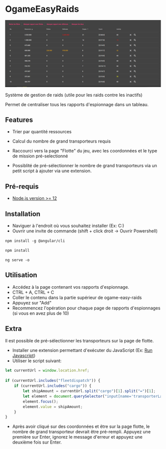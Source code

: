 # OgameEasyRaids

![apercu](https://github.com/Robouste/ogame-easy-raids/blob/master/src/assets/overview.png "Apercu")

Système de gestion de raids (utile pour les raids contre les inactifs)

Permet de centraliser tous les rapports d'espionnage dans un tableau.

## Features

-   Trier par quantité ressources
-   Calcul du nombre de grand transporteurs requis
-   Raccourci vers la page "Flotte" du jeu, avec les coordonnées et le type de mission pré-selectionné

-   Possiblité de pré-sélectionner le nombre de grand transporteurs via un petit script à ajouter via une extension.

## Pré-requis

-   [Node.js version >= 12](https://nodejs.org/)

## Installation

-   Naviguer à l'endroit où vous souhaitez installer (Ex: C:\)
-   Ouvrir une invite de commande (shift + click droit -> Ouvrir Powershell)

`npm install -g @angular/cli`

`npm install`

`ng serve -o`

## Utilisation

-   Accédez à la page contenant vos rapports d'espionnage.
-   CTRL + A, CTRL + C
-   Coller le contenu dans la partie supérieur de ogame-easy-raids
-   Appuyez sur "Add"
-   Recommencez l'opération pour chaque page de rapports d'espionnages (si vous en avez plus de 10)

## Extra

Il est possible de pré-sélectionner les transporteurs sur la page de flotte.

-   Installer une extension permettant d'exécuter du JavaScript (Ex: [Run Javascript](https://chrome.google.com/webstore/detail/run-javascript/lmilalhkkdhfieeienjbiicclobibjao))
-   Utiliser le script suivant:

```js
let currentUrl = window.location.href;

if (currentUrl.includes("fleetdispatch")) {
	if (currentUrl.includes("cargo")) {
		let shipAmount = currentUrl.split("cargo")[1].split("=")[1];
		let element = document.querySelector("input[name='transporterLarge']");
		element.focus();
		element.value = shipAmount;
	}
}
```

-   Après avoir cliqué sur des coordonnées et être sur la page flotte, le nombre de grand transporteur devrait être pré-rempli. Appuyez une première sur Enter, ignorez le message d'erreur et appuyez une deuxième fois sur Enter.
